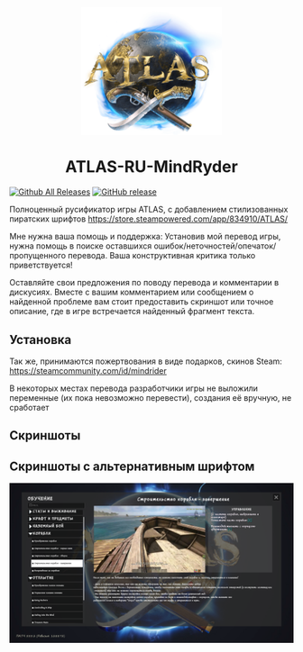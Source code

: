 <div align="center"><img src="https://github.com/mindryder/ATLAS-RU/raw/main/preview/atlas.png" width="250" alt="atlas game logo" align="center" style="max-width: 100%;">

# ATLAS-RU-MindRyder
</div>

[![Github All Releases](https://img.shields.io/github/downloads/mindryder/ATLAS-RU/total.svg?style=flat&logo=github)](https://github.com/mindryder/ATLAS-RU/releases)
[![GitHub release](https://img.shields.io/github/release/mindryder/ATLAS-RU.svg?style=flat&logo=github)](https://github.com/mindryder/ATLAS-RU/releases)

Полноценный русификатор игры ATLAS, с добавлением стилизованных пиратских шрифтов
https://store.steampowered.com/app/834910/ATLAS/

Мне нужна ваша помощь и поддержка: 
Установив мой перевод игры, нужна помощь в поиске оставшихся ошибок/неточностей/опечаток/пропущенного перевода. Ваша конструктивная критика только приветствуется!

Оставляйте свои предложения по поводу перевода и комментарии в дискусиях. Вместе с вашим комментарием или сообщением о найденной проблеме вам стоит предоставить скриншот или точное описание, где в игре встречается найденный фрагмент текста.

## Установка


Так же, принимаются пожертвования в виде подарков, скинов Steam:
https://steamcommunity.com/id/mindrider

В некоторых местах перевода разработчики игры не выложили переменные (их пока невозможно перевести), создания её вручную, не сработает

## Скриншоты

## Скриншоты с альтернативным шрифтом

![Альтернативный Шрифт](https://github.com/mindryder/ATLAS-RU/raw/main/preview/1.png)
